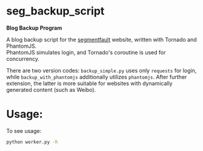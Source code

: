 # seg_backup_script
**Blog Backup Program**  

A blog backup script for the [segmentfault](http://segmentfault.com) website, written with Tornado and PhantomJS.  
PhantomJS simulates login, and Tornado's coroutine is used for concurrency.

There are two version codes: `backup_simple.py` uses only `requests` for login, while `backup_with_phantomjs` additionally utilizes `phantomjs`. After further extension, the latter is more suitable for websites with dynamically generated content (such as Weibo).



# Usage:
To see usage:
```bash
python worker.py -h
